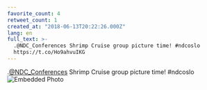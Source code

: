 ```yaml
---
favorite_count: 4
retweet_count: 1
created_at: "2018-06-13T20:22:26.000Z"
lang: en
full_text: >-
  .@NDC_Conferences Shrimp Cruise group picture time! #ndcoslo
  https://t.co/Ho9ahvuIKG
---
```


.[@NDC_Conferences](https://twitter.com/NDC_Conferences) Shrimp Cruise group
picture time! #ndcoslo
![Embedded Photo](https://twitter-media-coderbyheart.s3.eu-north-1.amazonaws.com/1006995231290556418-DfmQzwTX4AEbvzP.jpg)

